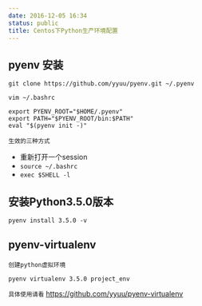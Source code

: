 ```yaml
---
date: 2016-12-05 16:34
status: public
title: Centos下Python生产环境配置
---
```


## pyenv 安装

```shell
git clone https://github.com/yyuu/pyenv.git ~/.pyenv
```

`vim ~/.bashrc`
```shell
export PYENV_ROOT="$HOME/.pyenv"
export PATH="$PYENV_ROOT/bin:$PATH"
eval "$(pyenv init -)"
```

`生效的三种方式`
- 重新打开一个session
- `source ~/.bashrc`
- `exec $SHELL -l`

## 安装Python3.5.0版本

```shell
pyenv install 3.5.0 -v
```

## pyenv-virtualenv

`创建python虚拟环境`
```shell
pyenv virtualenv 3.5.0 project_env
```

`具体使用请看`
https://github.com/yyuu/pyenv-virtualenv